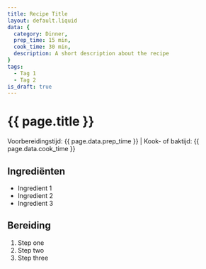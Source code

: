 ```yaml
---
title: Recipe Title
layout: default.liquid
data: {
  category: Dinner,
  prep_time: 15 min,
  cook_time: 30 min,
  description: A short description about the recipe
}
tags:
  - Tag 1
  - Tag 2
is_draft: true
---
```


# {{ page.title }}

Voorbereidingstijd: {{ page.data.prep_time }} | Kook- of baktijd: {{ page.data.cook_time }}

## Ingrediënten
- Ingredient 1
- Ingredient 2
- Ingredient 3

## Bereiding
1. Step one
2. Step two
3. Step three